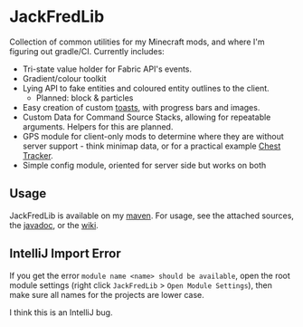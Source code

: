 # JackFredLib

Collection of common utilities for my Minecraft mods, and where I'm figuring out gradle/CI. Currently includes:

- Tri-state value holder for Fabric API's events.
- Gradient/colour toolkit
- Lying API to fake entities and coloured entity outlines to the client.
  - Planned: block & particles
- Easy creation of custom [toasts](https://en.wikipedia.org/wiki/Pop-up_notification), with progress bars and images.
- Custom Data for Command Source Stacks, allowing for repeatable arguments. Helpers for this are planned.
- GPS module for client-only mods to determine where they are without server support - think minimap data, or for a 
  practical example [Chest Tracker](https://modrinth.com/mod/chest-tracker).
- Simple config module, oriented for server side but works on both

## Usage

JackFredLib is available on my [maven](https://maven.jackf.red/#/releases). For usage, see the attached sources, the 
[javadoc](https://maven.jackf.red/javadoc/releases/red/jackf/jackfredlib/jackfredlib/latest), or the [wiki](https://docs.jackf.red/jackfredlib).

## IntelliJ Import Error

If you get the error `module name <name> should be available`, open the root module settings 
(right click `JackFredLib` > `Open Module Settings`), then make sure all names for the projects are lower case.

I think this is an IntelliJ bug.
